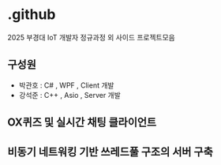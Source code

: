 # .github

2025 부경대 IoT 개발자 정규과정 외 사이드 프로젝트모음

## 구성원
- 박관호 : C# , WPF , Client 개발
- 강석준 : C++ , Asio , Server 개발

## OX퀴즈 및 실시간 채팅 클라이언트

## 비동기 네트워킹 기반 쓰레드풀 구조의 서버 구축
